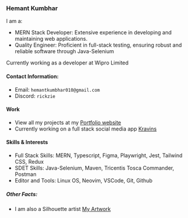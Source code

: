 ### Hemant Kumbhar

I am a:
- MERN Stack Developer: Extensive experience in developing and maintaining web applications.
- Quality Engineer: Proficient in full-stack testing, ensuring robust and reliable software through Java-Selenium

Currently working as a developer at Wipro Limited




#### Contact Information:
- Email: `hemantkumbhar010@gmail.com`
- Discord: `rickzie`

#### Work
- View all my projects at my [Portfolio website](https://hemantkumbhar.com)
- Currently working on a full stack social media app [Kravins](https://kravins.site)

#### Skills & Interests
- Full Stack Skills: MERN, Typescript, Figma, Playwright, Jest, Tailwind CSS, Redux
- SDET Skills: Java-Selenium, Maven, Tricentis Tosca Commander, Postman
- Editor and Tools: Linux OS, Neovim, VSCode, Git, Github


##### Other Facts:
- I am also a Silhouette artist [My Artwork](https://www.instagram.com/lone_shadows/)


        
